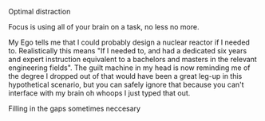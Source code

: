 Optimal distraction

Focus is using all of your brain on a task, no less no more. 

My Ego tells me that I could probably design a nuclear reactor if I needed to. Realistically this means "If I needed to, and had a dedicated six years and expert instruction equivalent to a bachelors and masters in the relevant engineering fields". The guilt machine in my head is now reminding me of the degree I dropped out of that would have been a great leg-up in this hypothetical scenario, but you can safely ignore that because you can't interface with my brain oh whoops I just typed that out.  

Filling in the gaps sometimes neccesary

